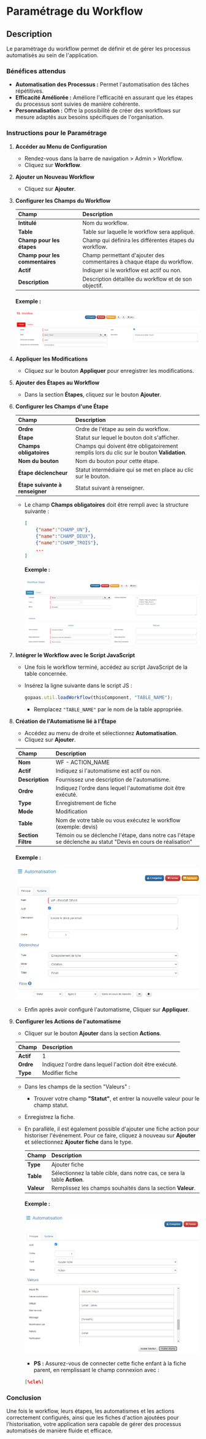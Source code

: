 # Paramétrage du Workflow

## Description

Le paramétrage du workflow permet de définir et de gérer les processus automatisés au sein de l'application.

### Bénéfices attendus
- **Automatisation des Processus :** Permet l'automatisation des tâches répétitives.
- **Efficacité Améliorée :** Améliore l'efficacité en assurant que les étapes du processus sont suivies de manière cohérente.
- **Personnalisation :** Offre la possibilité de créer des workflows sur mesure adaptés aux besoins spécifiques de l'organisation.

### Instructions pour le Paramétrage

1. **Accéder au Menu de Configuration**
   - Rendez-vous dans la barre de navigation > Admin > Workflow.
   - Cliquez sur **Workflow**.

2. **Ajouter un Nouveau Workflow**
   - Cliquez sur **Ajouter**.

3. **Configurer les Champs du Workflow**

   | **Champ**                | **Description**                                                                                       |
   |--------------------------|-------------------------------------------------------------------------------------------------------|
   | **Intitulé**             | Nom du workflow.                                                                                      |
   | **Table**                | Table sur laquelle le workflow sera appliqué.                                                         |
   | **Champ pour les étapes**| Champ qui définira les différentes étapes du workflow.                                                |
   | **Champ pour les commentaires** | Champ permettant d'ajouter des commentaires à chaque étape du workflow.                        |
   | **Actif**                | Indiquer si le workflow est actif ou non.                                                             |
   | **Description**          | Description détaillée du workflow et de son objectif.                                                 |

   #### Exemple :
   ![Exemple](images/image1.png)

4. **Appliquer les Modifications**
   - Cliquez sur le bouton **Appliquer** pour enregistrer les modifications.

5. **Ajouter des Étapes au Workflow**
   - Dans la section **Étapes**, cliquez sur le bouton **Ajouter**.

6. **Configurer les Champs d'une Étape**

   | **Champ**                         | **Description**                                                                                       |
   |-----------------------------------|-------------------------------------------------------------------------------------------------------|
   | **Ordre**                         | Ordre de l'étape au sein du workflow.                                                                 |
   | **Étape**                         | Statut sur lequel le bouton doit s'afficher.                                                          |
   | **Champs obligatoires**           | Champs qui doivent être obligatoirement remplis lors du clic sur le bouton **Validation**.            |
   | **Nom du bouton**                 | Nom du bouton pour cette étape.                                                                       |
   | **Étape déclencheur**             | Statut intermédiaire qui se met en place au clic sur le bouton.                                       |
   | **Étape suivante à renseigner**   | Statut suivant à renseigner.                                                                          |

   - Le champ **Champs obligatoires** doit être rempli avec la structure suivante :

     ```json
     [
         {"name":"CHAMP_UN"},
         {"name":"CHAMP_DEUX"},
         {"name":"CHAMP_TROIS"},
         ...
     ]
     ```
     #### Exemple :
     ![Exemple](images/image2.png)

7. **Intégrer le Workflow avec le Script JavaScript**
   - Une fois le workflow terminé, accédez au script JavaScript de la table concernée.
   - Insérez la ligne suivante dans le script JS :

     ```javascript
     gopaas.util.loadWorkflow(thisComponent, "TABLE_NAME");
     ```

     - Remplacez `"TABLE_NAME"` par le nom de la table appropriée.

8. **Création de l'Automatisme lié à l'Étape**
   - Accédez au menu de droite et sélectionnez **Automatisation**.
   - Cliquez sur **Ajouter**.

   | **Champ**     | **Description**                                                    |
   |---------------|--------------------------------------------------------------------|
   | **Nom**       | WF - ACTION_NAME                                                   |
   | **Actif**     | Indiquez si l'automatisme est actif ou non.                        |
   | **Description** | Fournissez une description de l'automatisme.                     |
   | **Ordre**     | Indiquez l'ordre dans lequel l'automatisme doit être exécuté.      |
   | **Type**      | Enregistrement de fiche                                            |
   | **Mode**      | Modification                                                       |
   | **Table**     | Nom de votre table ou vous exécutez le workflow (exemple: devis)   |
   | **Section Filtre** | Témoin ou se déclenche l'étape, dans notre cas l'étape se déclenche au statut "Devis en cours de réalisation"   |

   #### Exemple :
   ![Exemple](images/image3.png) 

   - Enfin après avoir configuré l'automatisme, Cliquer sur **Appliquer**.

9. **Configurer les Actions de l'automatisme**
   - Cliquer sur le bouton **Ajouter** dans la section **Actions**.

   | **Champ**     | **Description**                                          |
   |---------------|----------------------------------------------------------|
   | **Actif**     | 1                                                        |
   | **Ordre**     | Indiquez l'ordre dans lequel l'action doit être exécuté. |
   | **Type**      | Modifier fiche                                           |

   - Dans les champs de la section "Valeurs" :
      - Trouver votre champ **"Statut"**, et entrer la nouvelle valeur pour le champ statut.
   - Enregistrez la fiche.

   - En parallèle, il est également possible d'ajouter une fiche action pour historiser l'événement. Pour ce faire, cliquez à nouveau sur **Ajouter** et sélectionnez **Ajouter fiche** dans le type.

     | **Champ**      | **Description**                                                            |
     |----------------|----------------------------------------------------------------------------|
     | **Type**       | Ajouter fiche                                                              |
     | **Table**      | Sélectionnez la table cible, dans notre cas, ce sera la table **Action**.  |
     | **Valeur**     | Remplissez les champs souhaités dans la section **Valeur**.                |

     #### Exemple :
     ![Exemple](images/image4.png)

     - **PS :** Assurez-vous de connecter cette fiche enfant à la fiche parent, en remplissant le champ connexion avec :
     ```json
     [%cle%]
     ```

### Conclusion

Une fois le workflow, leurs étapes, les automatismes et les actions correctement configurés, ainsi que les fiches d'action ajoutées pour l'historisation, votre application sera capable de gérer des processus automatisés de manière fluide et efficace.
